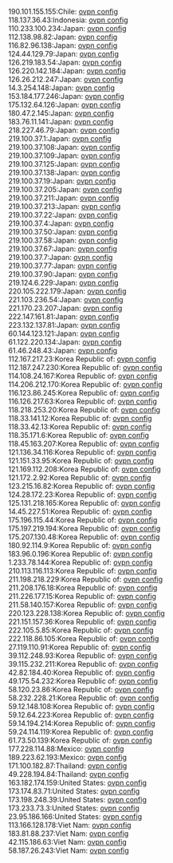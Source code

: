 190.101.155.155:Chile: [ovpn config](vpn/190_101_155_155.ovpn)  
118.137.36.43:Indonesia: [ovpn config](vpn/118_137_36_43.ovpn)  
110.233.100.234:Japan: [ovpn config](vpn/110_233_100_234.ovpn)  
112.138.98.82:Japan: [ovpn config](vpn/112_138_98_82.ovpn)  
116.82.96.138:Japan: [ovpn config](vpn/116_82_96_138.ovpn)  
124.44.129.79:Japan: [ovpn config](vpn/124_44_129_79.ovpn)  
126.219.183.54:Japan: [ovpn config](vpn/126_219_183_54.ovpn)  
126.220.142.184:Japan: [ovpn config](vpn/126_220_142_184.ovpn)  
126.26.212.247:Japan: [ovpn config](vpn/126_26_212_247.ovpn)  
14.3.254.148:Japan: [ovpn config](vpn/14_3_254_148.ovpn)  
153.184.177.246:Japan: [ovpn config](vpn/153_184_177_246.ovpn)  
175.132.64.126:Japan: [ovpn config](vpn/175_132_64_126.ovpn)  
180.47.2.145:Japan: [ovpn config](vpn/180_47_2_145.ovpn)  
183.76.11.141:Japan: [ovpn config](vpn/183_76_11_141.ovpn)  
218.227.46.79:Japan: [ovpn config](vpn/218_227_46_79.ovpn)  
219.100.37.1:Japan: [ovpn config](vpn/219_100_37_1.ovpn)  
219.100.37.108:Japan: [ovpn config](vpn/219_100_37_108.ovpn)  
219.100.37.109:Japan: [ovpn config](vpn/219_100_37_109.ovpn)  
219.100.37.125:Japan: [ovpn config](vpn/219_100_37_125.ovpn)  
219.100.37.138:Japan: [ovpn config](vpn/219_100_37_138.ovpn)  
219.100.37.19:Japan: [ovpn config](vpn/219_100_37_19.ovpn)  
219.100.37.205:Japan: [ovpn config](vpn/219_100_37_205.ovpn)  
219.100.37.211:Japan: [ovpn config](vpn/219_100_37_211.ovpn)  
219.100.37.213:Japan: [ovpn config](vpn/219_100_37_213.ovpn)  
219.100.37.22:Japan: [ovpn config](vpn/219_100_37_22.ovpn)  
219.100.37.4:Japan: [ovpn config](vpn/219_100_37_4.ovpn)  
219.100.37.50:Japan: [ovpn config](vpn/219_100_37_50.ovpn)  
219.100.37.58:Japan: [ovpn config](vpn/219_100_37_58.ovpn)  
219.100.37.67:Japan: [ovpn config](vpn/219_100_37_67.ovpn)  
219.100.37.7:Japan: [ovpn config](vpn/219_100_37_7.ovpn)  
219.100.37.77:Japan: [ovpn config](vpn/219_100_37_77.ovpn)  
219.100.37.90:Japan: [ovpn config](vpn/219_100_37_90.ovpn)  
219.124.6.229:Japan: [ovpn config](vpn/219_124_6_229.ovpn)  
220.105.222.179:Japan: [ovpn config](vpn/220_105_222_179.ovpn)  
221.103.236.54:Japan: [ovpn config](vpn/221_103_236_54.ovpn)  
221.170.23.207:Japan: [ovpn config](vpn/221_170_23_207.ovpn)  
222.147.161.81:Japan: [ovpn config](vpn/222_147_161_81.ovpn)  
223.132.137.81:Japan: [ovpn config](vpn/223_132_137_81.ovpn)  
60.144.123.121:Japan: [ovpn config](vpn/60_144_123_121.ovpn)  
61.122.220.134:Japan: [ovpn config](vpn/61_122_220_134.ovpn)  
61.46.248.43:Japan: [ovpn config](vpn/61_46_248_43.ovpn)  
112.167.217.23:Korea Republic of: [ovpn config](vpn/112_167_217_23.ovpn)  
112.187.247.230:Korea Republic of: [ovpn config](vpn/112_187_247_230.ovpn)  
114.108.24.167:Korea Republic of: [ovpn config](vpn/114_108_24_167.ovpn)  
114.206.212.170:Korea Republic of: [ovpn config](vpn/114_206_212_170.ovpn)  
116.123.86.245:Korea Republic of: [ovpn config](vpn/116_123_86_245.ovpn)  
116.126.217.63:Korea Republic of: [ovpn config](vpn/116_126_217_63.ovpn)  
118.218.253.20:Korea Republic of: [ovpn config](vpn/118_218_253_20.ovpn)  
118.33.141.12:Korea Republic of: [ovpn config](vpn/118_33_141_12.ovpn)  
118.33.42.13:Korea Republic of: [ovpn config](vpn/118_33_42_13.ovpn)  
118.35.171.6:Korea Republic of: [ovpn config](vpn/118_35_171_6.ovpn)  
118.45.163.207:Korea Republic of: [ovpn config](vpn/118_45_163_207.ovpn)  
121.136.34.116:Korea Republic of: [ovpn config](vpn/121_136_34_116.ovpn)  
121.151.33.95:Korea Republic of: [ovpn config](vpn/121_151_33_95.ovpn)  
121.169.112.208:Korea Republic of: [ovpn config](vpn/121_169_112_208.ovpn)  
121.172.2.92:Korea Republic of: [ovpn config](vpn/121_172_2_92.ovpn)  
123.215.16.82:Korea Republic of: [ovpn config](vpn/123_215_16_82.ovpn)  
124.28.172.23:Korea Republic of: [ovpn config](vpn/124_28_172_23.ovpn)  
125.131.218.165:Korea Republic of: [ovpn config](vpn/125_131_218_165.ovpn)  
14.45.227.51:Korea Republic of: [ovpn config](vpn/14_45_227_51.ovpn)  
175.196.115.44:Korea Republic of: [ovpn config](vpn/175_196_115_44.ovpn)  
175.197.219.194:Korea Republic of: [ovpn config](vpn/175_197_219_194.ovpn)  
175.207.130.48:Korea Republic of: [ovpn config](vpn/175_207_130_48.ovpn)  
180.92.114.9:Korea Republic of: [ovpn config](vpn/180_92_114_9.ovpn)  
183.96.0.196:Korea Republic of: [ovpn config](vpn/183_96_0_196.ovpn)  
1.233.78.144:Korea Republic of: [ovpn config](vpn/1_233_78_144.ovpn)  
210.113.116.113:Korea Republic of: [ovpn config](vpn/210_113_116_113.ovpn)  
211.198.218.229:Korea Republic of: [ovpn config](vpn/211_198_218_229.ovpn)  
211.208.176.18:Korea Republic of: [ovpn config](vpn/211_208_176_18.ovpn)  
211.226.177.15:Korea Republic of: [ovpn config](vpn/211_226_177_15.ovpn)  
211.58.140.157:Korea Republic of: [ovpn config](vpn/211_58_140_157.ovpn)  
220.123.228.138:Korea Republic of: [ovpn config](vpn/220_123_228_138.ovpn)  
221.151.157.36:Korea Republic of: [ovpn config](vpn/221_151_157_36.ovpn)  
222.105.5.85:Korea Republic of: [ovpn config](vpn/222_105_5_85.ovpn)  
222.118.86.105:Korea Republic of: [ovpn config](vpn/222_118_86_105.ovpn)  
27.119.110.91:Korea Republic of: [ovpn config](vpn/27_119_110_91.ovpn)  
39.112.248.93:Korea Republic of: [ovpn config](vpn/39_112_248_93.ovpn)  
39.115.232.211:Korea Republic of: [ovpn config](vpn/39_115_232_211.ovpn)  
42.82.184.40:Korea Republic of: [ovpn config](vpn/42_82_184_40.ovpn)  
49.175.54.232:Korea Republic of: [ovpn config](vpn/49_175_54_232.ovpn)  
58.120.23.86:Korea Republic of: [ovpn config](vpn/58_120_23_86.ovpn)  
58.232.228.21:Korea Republic of: [ovpn config](vpn/58_232_228_21.ovpn)  
59.12.148.108:Korea Republic of: [ovpn config](vpn/59_12_148_108.ovpn)  
59.12.64.223:Korea Republic of: [ovpn config](vpn/59_12_64_223.ovpn)  
59.14.194.214:Korea Republic of: [ovpn config](vpn/59_14_194_214.ovpn)  
59.24.114.119:Korea Republic of: [ovpn config](vpn/59_24_114_119.ovpn)  
61.73.50.139:Korea Republic of: [ovpn config](vpn/61_73_50_139.ovpn)  
177.228.114.88:Mexico: [ovpn config](vpn/177_228_114_88.ovpn)  
189.223.62.193:Mexico: [ovpn config](vpn/189_223_62_193.ovpn)  
171.100.182.87:Thailand: [ovpn config](vpn/171_100_182_87.ovpn)  
49.228.194.84:Thailand: [ovpn config](vpn/49_228_194_84.ovpn)  
163.182.174.159:United States: [ovpn config](vpn/163_182_174_159.ovpn)  
173.174.83.71:United States: [ovpn config](vpn/173_174_83_71.ovpn)  
173.198.248.39:United States: [ovpn config](vpn/173_198_248_39.ovpn)  
173.233.73.3:United States: [ovpn config](vpn/173_233_73_3.ovpn)  
23.95.186.166:United States: [ovpn config](vpn/23_95_186_166.ovpn)  
113.166.128.178:Viet Nam: [ovpn config](vpn/113_166_128_178.ovpn)  
183.81.88.237:Viet Nam: [ovpn config](vpn/183_81_88_237.ovpn)  
42.115.186.63:Viet Nam: [ovpn config](vpn/42_115_186_63.ovpn)  
58.187.26.243:Viet Nam: [ovpn config](vpn/58_187_26_243.ovpn)  
